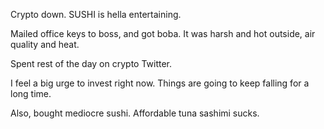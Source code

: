 Crypto down. SUSHI is hella entertaining.

Mailed office keys to boss, and got boba. It was harsh and hot outside, air quality and heat.

Spent rest of the day on crypto Twitter.

I feel a big urge to invest right now. Things are going to keep falling for a long time.

Also, bought mediocre sushi. Affordable tuna sashimi sucks.
